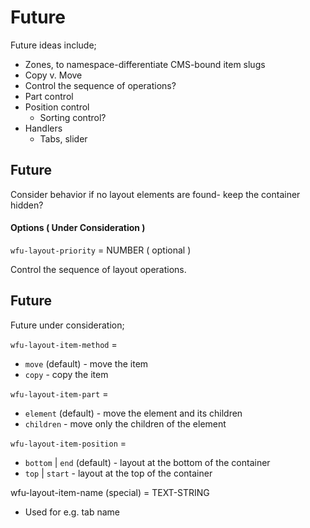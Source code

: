 # Future



Future ideas include;&#x20;

* Zones, to namespace-differentiate CMS-bound item slugs&#x20;
* Copy v. Move &#x20;
* Control the sequence of operations?&#x20;
* Part control
* Position control
  * Sorting control?&#x20;
* Handlers
  * Tabs, slider&#x20;



## Future

Consider behavior if no layout elements are found- keep the container hidden?&#x20;



#### Options ( Under Consideration )&#x20;

`wfu-layout-priority` = NUMBER ( optional )

Control the sequence of layout operations.&#x20;



## Future

Future under consideration;&#x20;

`wfu-layout-item-method` =&#x20;

* `move` (default) - move the item
* `copy` - copy the item

`wfu-layout-item-part` =&#x20;

* `element` (default) - move the element and its children
* `children` - move only the children of the element

`wfu-layout-item-position` =&#x20;

* `bottom` | `end` (default) - layout at the bottom of the container
* `top` | `start` - layout at the top of the container &#x20;

wfu-layout-item-name (special) = TEXT-STRING&#x20;

* Used for e.g. tab name








